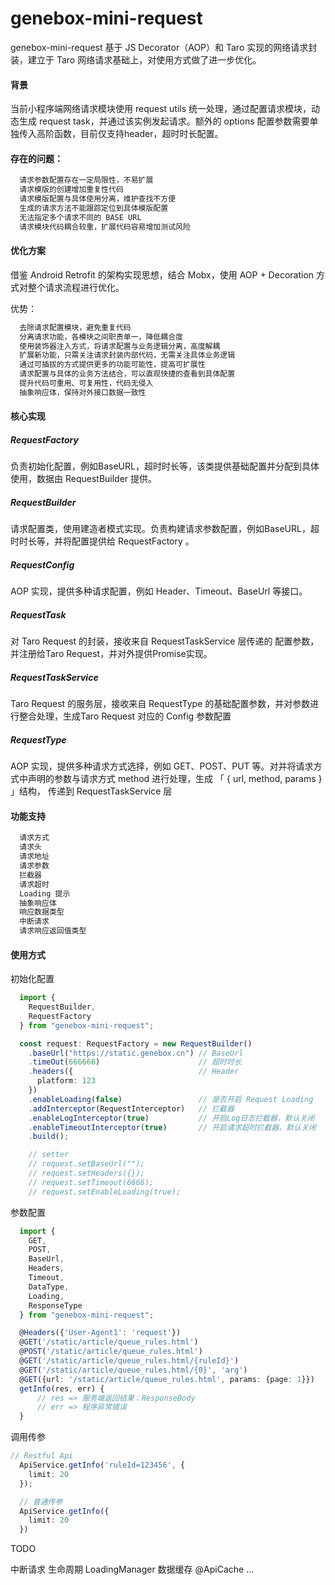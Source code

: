 # genebox-mini-request

genebox-mini-request 基于 JS Decorator（AOP）和 Taro 实现的网络请求封装，建立于 Taro 网络请求基础上，对使用方式做了进一步优化。

#### 背景
当前小程序端网络请求模块使用 request utils 统一处理，通过配置请求模块，动态生成 request task，并通过该实例发起请求。额外的 options 配置参数需要单独传入高阶函数，目前仅支持header，超时时长配置。

#### 存在的问题：

```xml
  请求参数配置存在一定局限性，不易扩展
  请求模版的创建增加重复性代码
  请求模版配置与具体使用分离，维护查找不方便
  生成的请求方法不能跟踪定位到具体模版配置
  无法指定多个请求不同的 BASE URL
  请求模块代码耦合较重，扩展代码容易增加测试风险
```

####  优化方案
借鉴 Android Retrofit 的架构实现思想，结合 Mobx，使用 AOP + Decoration 方式对整个请求流程进行优化。

优势：

```xml
  去除请求配置模块，避免重复代码
  分离请求功能，各模块之间职责单一，降低耦合度
  使用装饰器注入方式，将请求配置与业务逻辑分离，高度解耦
  扩展新功能，只需关注请求封装内部代码，无需关注具体业务逻辑
  通过可插拔的方式提供更多的功能可能性，提高可扩展性
  请求配置与具体的业务方法结合，可以直观快捷的查看到具体配置
  提升代码可重用、可复用性，代码无侵入
  抽象响应体，保持对外接口数据一致性
```

#### 核心实现

##### RequestFactory
负责初始化配置，例如BaseURL，超时时长等，该类提供基础配置并分配到具体使用，数据由 RequestBuilder 提供。

##### RequestBuilder
请求配置类，使用建造者模式实现。负责构建请求参数配置，例如BaseURL，超时时长等，并将配置提供给 RequestFactory 。

##### RequestConfig
AOP 实现，提供多种请求配置，例如 Header、Timeout、BaseUrl 等接口。

##### RequestTask
对 Taro Request 的封装，接收来自 RequestTaskService 层传递的 配置参数，并注册给Taro Request，并对外提供Promise实现。
 
##### RequestTaskService
Taro Request 的服务层，接收来自 RequestType 的基础配置参数，并对参数进行整合处理，生成Taro Request 对应的 Config 参数配置

##### RequestType
AOP 实现，提供多种请求方式选择，例如 GET、POST、PUT 等。对并将请求方式中声明的参数与请求方式 method 进行处理，生成 「 { url, method, params } 」结构， 传递到 RequestTaskService 层

#### 功能支持

```xml
  请求方式
  请求头
  请求地址
  请求参数
  拦截器
  请求超时
  Loading 提示
  抽象响应体
  响应数据类型
  中断请求
  请求响应返回值类型
```

#### 使用方式

初始化配置

```typescript
  import { 
    RequestBuilder,
    RequestFactory
  } from "genebox-mini-request";

  const request: RequestFactory = new RequestBuilder()
    .baseUrl("https://static.genebox.cn") // BaseUrl
    .timeOut(666666)                      // 超时时长
    .headers({                            // Header
      platform: 123
    })
    .enableLoading(false)                 // 是否开启 Request Loading
    .addInterceptor(RequestInterceptor)   // 拦截器
    .enableLogInterceptor(true)           // 开启Log日志拦截器，默认关闭
    .enableTimeoutInterceptor(true)       // 开启请求超时拦截器，默认关闭
    .build();

    // setter
    // request.setBaseUrl("");
    // request.setHeaders({});
    // request.setTimeout(6666);
    // request.setEnableLoading(true);
```

参数配置

```typescript
  import {
    GET,
    POST,
    BaseUrl,
    Headers,
    Timeout,
    DataType,
    Loading,
    ResponseType
  } from "genebox-mini-request";

  @Headers({'User-Agent1': 'request'})
  @GET('/static/article/queue_rules.html')
  @POST('/static/article/queue_rules.html')
  @GET('/static/article/queue_rules.html/{ruleId}')
  @GET('/static/article/queue_rules.html/{0}', 'arg')
  @GET({url: '/static/article/queue_rules.html', params: {page: 1}})
  getInfo(res, err) {
      // res => 服务端返回结果：ResponseBody
      // err => 程序异常错误
  }

```

调用传参

```typescript
// Restful Api 
  ApiService.getInfo('ruleId=123456', {
    limit: 20
  });

  // 普通传参
  ApiService.getInfo({
    limit: 20
  })
```

TODO  

中断请求
生命周期
LoadingManager
数据缓存 @ApiCache
...

